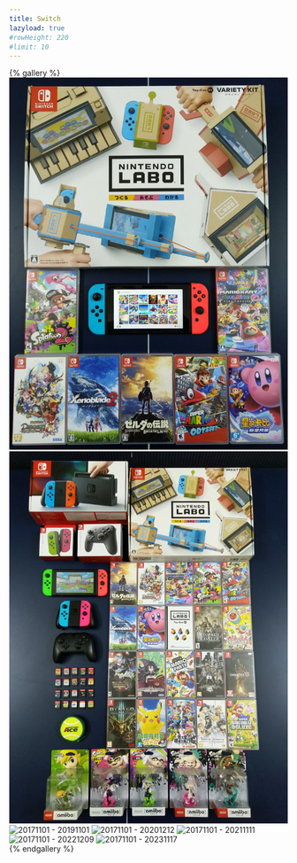 ```yaml
---
title: Switch
lazyload: true
#rowHeight: 220
#limit: 10
---
```


{% gallery %}
![20171101 - 20180501](pic/NS20171101-20180501.jpg)
![20171101 - 20190112](pic/NS20171101-20190112.jpg)
![20171101 - 20191101](pic/NS20171101-20191101.jpg)
![20171101 - 20201212](pic/NS20171101-20201212.jpg)
![20171101 - 20211111](pic/NS20171101-20211111.jpg)
![20171101 - 20221209](pic/NS20171101-20221209.jpg)
![20171101 - 20231117](pic/NS20171101-20231117.jpg)  
{% endgallery %}